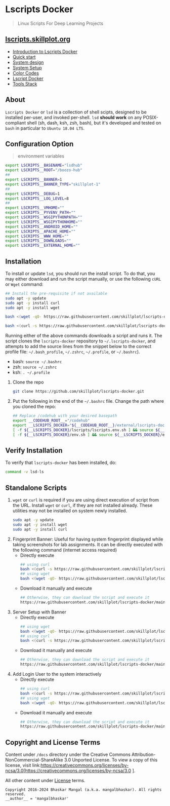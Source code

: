 # Lscripts Docker
> Linux Scripts For Deep Learning Projects

## [lscripts.skillplot.org](https://skillplot.github.io/lscripts-docker)

* [Introduction to Lscripts Docker](docs/_posts/2021-05-07-introduction-to-lscripts-docker.md)
* [Quick start](docs/_posts/2021-05-08-quick-start.md)
* [System design](docs/_posts/2021-05-09-system-design.md)
* [System Setup](docs/_posts/2021-06-18-system-setup.md)
* [Color Codes](docs/_posts/2021-06-18-color-codes.md)
* [Lscript Docker](docs/_posts/2021-06-21-lscript-docker.md)
* [Tools Stack](docs/_posts/2021-07-04-tools-stack.md)



## About

`Lscripts Docker` or `lsd` is a collection of shell scipts, designed to be installed per-user, and invoked per-shell. `lsd` **should work** on any POSIX-compliant shell (sh, dash, ksh, zsh, bash), but it's developed and tested on `bash` in particular to `Ubuntu 18.04 LTS`.


## Configuration Option
> environment variables


```bash
export LSCRIPTS__BASENAME="lsdhub"
export LSCRIPTS__ROOT="/boozo-hub"
##
export LSCRIPTS__BANNER=1
export LSCRIPTS__BANNER_TYPE="skillplot-1"
##
export LSCRIPTS__DEBUG=1
export LSCRIPTS__LOG_LEVEL=8
##
export LSCRIPTS__VMHOME=""
export LSCRIPTS__PYVENV_PATH=""
export LSCRIPTS__WSGIPYTHONPATH=""
export LSCRIPTS__WSGIPYTHONHOME=""
export LSCRIPTS__ANDROID_HOME=""
export LSCRIPTS__APACHE_HOME=""
export LSCRIPTS__WWW_HOME=""
export LSCRIPTS__DOWNLOADS=""
export LSCRIPTS__EXTERNAL_HOME=""
```


## Installation

To install or update `lsd`, you should run the install script. To do that, you may either download and run the script manually, or use the following `cURL` or `Wget` command:


```bash
## Install the pre-requisite if not available
sudo apt -y update
sudo apt -y install curl
sudo apt -y install wget
```

```bash
bash <(wget -qO- https://raw.githubusercontent.com/skillplot/lscripts-docker/main/install.sh)
```

```bash
bash <(curl -s https://raw.githubusercontent.com/skillplot/lscripts-docker/main/install.sh)
```


Running either of the above commands downloads a script and runs it. The script clones the `lscripts-docker` repository to `~/.lscripts-docker`, and attempts to add the source lines from the snippet below to the correct profile file: `~/.bash_profile`, `~/.zshrc`, `~/.profile`, or `~/.bashrc`).
* bash: `source ~/.bashrc`
* zsh: `source ~/.zshrc`
* ksh: `. ~/.profile`


1. Clone the repo
    ```bash
    git clone https://github.com/skillplot/lscripts-docker.git
    ```
2. Put the following in the end of the `~/.bashrc` file. Change the path where you cloned the repo:
    ```bash
    ## Replace /codehub with your desired basepath
    export __CODEHUB_ROOT__="/codehub"
    export __LSCRIPTS_DOCKER="${__CODEHUB_ROOT__}/external/lscripts-docker"
    [ -f ${__LSCRIPTS_DOCKER}/lscripts/lscripts.env.sh ] && source ${__LSCRIPTS_DOCKER}/lscripts/lscripts.env.sh
    [ -f ${__LSCRIPTS_DOCKER}/env.sh ] && source ${__LSCRIPTS_DOCKER}/env.sh
    ```


## Verify Installation

To verify that `lscripts-docker` has been installed, do:

```bash
command -v lsd-ls
```


## Standalone Scripts

1. `wget` or `curl` is required if you are using direct execution of script from the URL. Install `wget` or `curl`, if they are not installed already. These utilities may not be installed on system newly installed.
    ```bash
    sudo apt -y update
    sudo apt -y install wget
    sudo apt -y install curl
    ```
2. Fingerprint Banner: Useful for having system fingerprint displayed while taking screenshots for lab assignments. It can be directly executed with the following command (internet access required)
    * Directly execute
        ```bash
        ## using curl
        bash <(curl -s https://raw.githubusercontent.com/skillplot/lscripts-docker/main/lscripts/banners/skplt.fingerprint.sh)
        ## using wget
        bash <(wget -qO- https://raw.githubusercontent.com/skillplot/lscripts-docker/main/lscripts/banners/skplt.fingerprint.sh)
        ```
    * Download it manually and execute
        ```bash
        ## Otherwise, they can download the script and execute it
        https://raw.githubusercontent.com/skillplot/lscripts-docker/main/lscripts/banners/skplt.fingerprint.sh
        ```
3. Server Setup with Banner
    * Directly execute
        ```bash
        ## using wget
        bash <(wget -qO- https://raw.githubusercontent.com/skillplot/lscripts-docker/main/lscripts/banners/skplt.serversetup.sh)
        ## using curl
        bash <(curl -s https://raw.githubusercontent.com/skillplot/lscripts-docker/main/lscripts/banners/skplt.serversetup.sh)
        ```
    * Download it manually and execute
        ```bash
        ## Otherwise, they can download the script and execute it
        https://raw.githubusercontent.com/skillplot/lscripts-docker/main/lscripts/banners/skplt.serversetup.sh
        ```
4. Add Login User to the system interactively
    * Directly execute
        ```bash
        ## using curl
        bash <(curl -s https://raw.githubusercontent.com/skillplot/lscripts-docker/main/lscripts/banners/skplt.adduser.sh)
        ## using wget
        bash <(wget -qO- https://raw.githubusercontent.com/skillplot/lscripts-docker/main/lscripts/banners/skplt.adduser.sh)
        ```
    * Download it manually and execute
        ```bash
        ## Otherwise, they can download the script and execute it
        https://raw.githubusercontent.com/skillplot/lscripts-docker/main/lscripts/banners/skplt.adduser.sh
        ```


## Copyright and License Terms

Content under `/docs` directory under the Creative Commons Attribution-NonCommercial-ShareAlike 3.0 Unported License. To view a copy of this license, visit link:https://creativecommons.org/licenses/by-ncsa/3.0[https://creativecommons.org/licenses/by-ncsa/3.0 ].

All other content under [License](LICENSE) terms.

```
Copyright 2016-2024 Bhaskar Mangal (a.k.a. mangalbhaskar). All rights reserved.
__author__ = 'mangalbhaskar'
```
